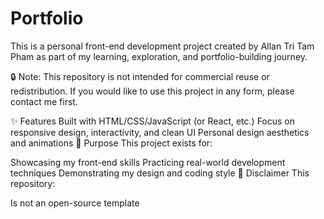 # Portfolio

This is a personal front-end development project created by Allan Tri Tam Pham as part of my learning, exploration, and portfolio-building journey.

🔒 Note: This repository is not intended for commercial reuse or redistribution. If you would like to use this project in any form, please contact me first.

✨ Features
Built with HTML/CSS/JavaScript (or React, etc.)
Focus on responsive design, interactivity, and clean UI
Personal design aesthetics and animations
🧠 Purpose
This project exists for:

Showcasing my front-end skills
Practicing real-world development techniques
Demonstrating my design and coding style
🛑 Disclaimer
This repository:

Is not an open-source template
